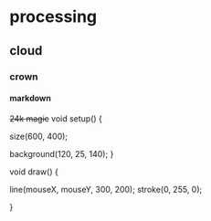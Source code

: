 # processing
## cloud
### crown
#### markdown
~~24k magic~~
void setup() {
 
size(600, 400);
 
  background(120, 25, 140);
}


void draw() {
 

line(mouseX, mouseY, 300, 200);
stroke(0, 255, 0);

}
